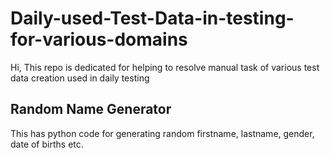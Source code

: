 # Daily-used-Test-Data-in-testing-for-various-domains
Hi, This repo is dedicated for helping to resolve manual task of various test data creation used in daily testing


## Random Name Generator
This has python code for generating random firstname, lastname, gender, date of births etc.
